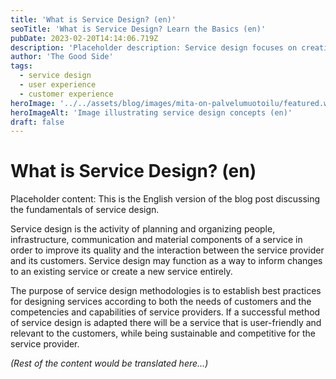 ```yaml
---
title: 'What is Service Design? (en)'
seoTitle: 'What is Service Design? Learn the Basics (en)'
pubDate: 2023-02-20T14:14:06.719Z
description: 'Placeholder description: Service design focuses on creating optimal service experiences. This introductory text explains the core idea in English.'
author: 'The Good Side'
tags:
  - service design
  - user experience
  - customer experience
heroImage: '../../assets/blog/images/mita-on-palvelumuotoilu/featured.webp'
heroImageAlt: 'Image illustrating service design concepts (en)'
draft: false
---
```

# What is Service Design? (en)

Placeholder content: This is the English version of the blog post discussing the fundamentals of service design.

Service design is the activity of planning and organizing people, infrastructure, communication and material components of a service in order to improve its quality and the interaction between the service provider and its customers. Service design may function as a way to inform changes to an existing service or create a new service entirely.

The purpose of service design methodologies is to establish best practices for designing services according to both the needs of customers and the competencies and capabilities of service providers. If a successful method of service design is adapted there will be a service that is user-friendly and relevant to the customers, while being sustainable and competitive for the service provider.

*(Rest of the content would be translated here...)* 